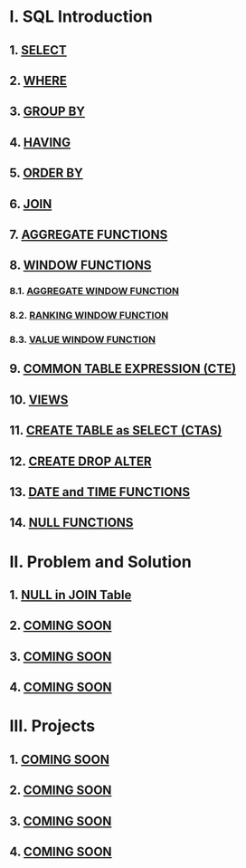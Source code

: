# I. SQL Introduction

## 1. [SELECT](https://github.com/imdwipayana/PostgreSQL/tree/main/Practice/SELECT)
## 2. [WHERE](https://github.com/imdwipayana/PostgreSQL/tree/main/Practice/WHERE)
## 3. [GROUP BY](https://github.com/imdwipayana/PostgreSQL/tree/main/Practice/GROUP%20BY)
## 4. [HAVING](https://github.com/imdwipayana/PostgreSQL/tree/main/Practice/HAVING)
## 5. [ORDER BY](https://github.com/imdwipayana/PostgreSQL/tree/main/Practice/ORDER%20BY)
## 6. [JOIN](https://github.com/imdwipayana/PostgreSQL/tree/main/Practice/JOIN)
## 7. [AGGREGATE FUNCTIONS](https://github.com/imdwipayana/PostgreSQL/tree/main/Practice/AGGREGATE%20FUNCTIONS)



## 8. [WINDOW FUNCTIONS](https://github.com/imdwipayana/PostgreSQL/tree/main/Practice/WINDOWS%20FUNCTION)
### 8.1. [AGGREGATE WINDOW FUNCTION](https://github.com/imdwipayana/PostgreSQL/tree/main/Practice/WINDOWS%20FUNCTION/AGGREGATE%20WINDOW%20FUNCTIONS)
### 8.2. [RANKING WINDOW FUNCTION](https://github.com/imdwipayana/PostgreSQL/tree/main/Practice/WINDOWS%20FUNCTION/RANKING%20WINDOW%20FUNCTIONS)
### 8.3. [VALUE WINDOW FUNCTION](https://github.com/imdwipayana/PostgreSQL/tree/main/Practice/WINDOWS%20FUNCTION/VALUE%20WINDOW%20FUNCTION)


## 9. [COMMON TABLE EXPRESSION (CTE)](https://github.com/imdwipayana/PostgreSQL/tree/main/Practice/COMMON%20TABLE%20EXPRESSION)
## 10. [VIEWS](https://github.com/imdwipayana/PostgreSQL/tree/main/Practice/VIEWS)
## 11. [CREATE TABLE as SELECT (CTAS)](https://github.com/imdwipayana/PostgreSQL/tree/main/Practice/Create%20Table%20as%20SELECT)
## 12. [CREATE DROP ALTER](https://github.com/imdwipayana/PostgreSQL/tree/main/Practice/CREATE%20DROP%20ALTER%20TABLE)
## 13. [DATE and TIME FUNCTIONS](https://github.com/imdwipayana/PostgreSQL/tree/main/Practice/DATE%20and%20TIME%20FUNCTION)
## 14. [NULL FUNCTIONS](https://github.com/imdwipayana/PostgreSQL/tree/main/Practice/NULL%20FUNCTION)


# II. Problem and Solution
## 1. [NULL in JOIN Table](https://github.com/imdwipayana/PostgreSQL/tree/main/Practice/SELECT)
## 2. [COMING SOON](https://github.com/imdwipayana/PostgreSQL/tree/main/Practice/SELECT)
## 3. [COMING SOON](https://github.com/imdwipayana/PostgreSQL/tree/main/Practice/SELECT)
## 4. [COMING SOON](https://github.com/imdwipayana/PostgreSQL/tree/main/Practice/SELECT)

# III. Projects
## 1. [COMING SOON](https://github.com/imdwipayana/PostgreSQL/tree/main/Practice/SELECT)
## 2. [COMING SOON](https://github.com/imdwipayana/PostgreSQL/tree/main/Practice/SELECT)
## 3. [COMING SOON](https://github.com/imdwipayana/PostgreSQL/tree/main/Practice/SELECT)
## 4. [COMING SOON](https://github.com/imdwipayana/PostgreSQL/tree/main/Practice/SELECT)
